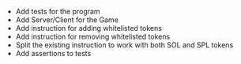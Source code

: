 - Add tests for the program
- Add Server/Client for the Game
- Add instruction for adding whitelisted tokens
- Add instruction for removing whitelisted tokens
- Split the existing instruction to work with both SOL and SPL tokens
- Add assertions to tests